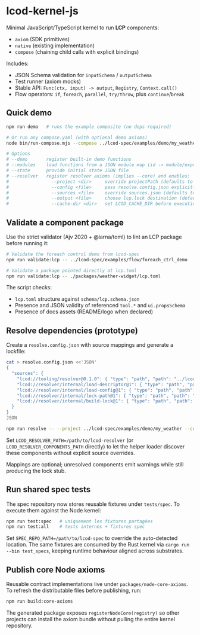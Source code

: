 # lcod-kernel-js

Minimal JavaScript/TypeScript kernel to run **LCP** components:
- `axiom` (SDK primitives)
- `native` (existing implementation)
- `compose` (chaining child calls with explicit bindings)

Includes:
- JSON Schema validation for `inputSchema` / `outputSchema`
- Test runner (axiom mocks)
- Stable API: `Func(ctx, input) -> output`, `Registry`, `Context.call()`
- Flow operators: `if`, `foreach`, `parallel`, `try/throw`, plus `continue`/`break`

## Quick demo

```bash
npm run demo   # runs the example composite (no deps required)

# Or run any compose.yaml (with optional demo axioms)
node bin/run-compose.mjs --compose ../lcod-spec/examples/demo/my_weather/compose.yaml --demo

# Options
# --demo       register built-in demo functions
# --modules    load functions from a JSON module map (id -> module/export)
# --state      provide initial state JSON file
# --resolver   register resolver axioms (implies --core) and enables:
#                --project <dir>     override projectPath (defaults to CWD)
#                --config <file>     pass resolve.config.json explicitly
#                --sources <file>    override sources.json (defaults to <project>/sources.json)
#                --output <file>     choose lcp.lock destination (defaults to <project>/lcp.lock)
#                --cache-dir <dir>   set LCOD_CACHE_DIR before execution
```

## Validate a component package

Use the strict validator (Ajv 2020 + @iarna/toml) to lint an LCP package before running it:

```bash
# Validate the foreach control demo from lcod-spec
npm run validate:lcp -- ../lcod-spec/examples/flow/foreach_ctrl_demo

# Validate a package pointed directly at lcp.toml
npm run validate:lcp -- ./packages/weather-widget/lcp.toml
```

The script checks:
- `lcp.toml` structure against `schema/lcp.schema.json`
- Presence and JSON validity of referenced `tool.*` and `ui.propsSchema`
- Presence of docs assets (README/logo when declared)

## Resolve dependencies (prototype)

Create a `resolve.config.json` with source mappings and generate a lockfile:

```bash
cat > resolve.config.json <<'JSON'
{
  "sources": {
    "lcod://tooling/resolver@0.1.0": { "type": "path", "path": "../lcod-spec/examples/tooling/resolver" },
    "lcod://resolver/internal/load-descriptor@1": { "type": "path", "path": "../lcod-resolver/components/internal/load_descriptor" },
    "lcod://resolver/internal/load-config@1": { "type": "path", "path": "../lcod-resolver/components/internal/load_config" },
    "lcod://resolver/internal/lock-path@1": { "type": "path", "path": "../lcod-resolver/components/internal/lock_path" },
    "lcod://resolver/internal/build-lock@1": { "type": "path", "path": "../lcod-resolver/components/internal/build_lock" }
  }
}
JSON

npm run resolve -- --project ../lcod-spec/examples/demo/my_weather --config resolve.config.json
```

Set `LCOD_RESOLVER_PATH=/path/to/lcod-resolver` (or `LCOD_RESOLVER_COMPONENTS_PATH` directly) to let
the helper loader discover these components without explicit source overrides.

Mappings are optional; unresolved components emit warnings while still producing the lock stub.

## Run shared spec tests

The spec repository now stores reusable fixtures under `tests/spec`. To execute them against the Node kernel:

```bash
npm run test:spec   # uniquement les fixtures partagées
npm run test:all    # tests internes + fixtures spec
```

Set `SPEC_REPO_PATH=/path/to/lcod-spec` to override the auto-detected location. The same fixtures are consumed by the Rust kernel via `cargo run --bin test_specs`, keeping runtime behaviour aligned across substrates.

## Publish core Node axioms

Reusable contract implementations live under `packages/node-core-axioms`. To
refresh the distributable files before publishing, run:

```bash
npm run build:core-axioms
```

The generated package exposes `registerNodeCore(registry)` so other projects can
install the axiom bundle without pulling the entire kernel repository.
